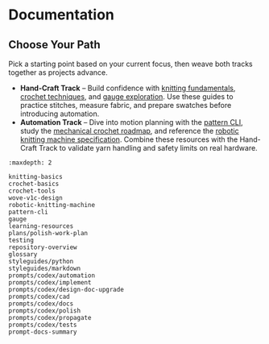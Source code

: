 # Documentation

## Choose Your Path

Pick a starting point based on your current focus, then weave both tracks together as projects
advance.

- **Hand-Craft Track** – Build confidence with [knitting fundamentals](knitting-basics.md),
  [crochet techniques](crochet-basics.md), and [gauge exploration](gauge.md). Use these guides to
  practice stitches, measure fabric, and prepare swatches before introducing automation.
- **Automation Track** – Dive into motion planning with the [pattern CLI](pattern-cli.md), study the
  [mechanical crochet roadmap](wove-v1c-design.md), and reference the [robotic knitting machine
  specification](robotic-knitting-machine.md). Combine these resources with the Hand-Craft Track to
  validate yarn handling and safety limits on real hardware.

```{toctree}
:maxdepth: 2

knitting-basics
crochet-basics
crochet-tools
wove-v1c-design
robotic-knitting-machine
pattern-cli
gauge
learning-resources
plans/polish-work-plan
testing
repository-overview
glossary
styleguides/python
styleguides/markdown
prompts/codex/automation
prompts/codex/implement
prompts/codex/design-doc-upgrade
prompts/codex/cad
prompts/codex/docs
prompts/codex/polish
prompts/codex/propagate
prompts/codex/tests
prompt-docs-summary
```
